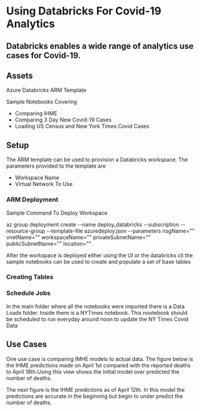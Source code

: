 # Using Databricks For Covid-19 Analytics

## Databricks enables a wide range of analytics use cases for Covid-19.


## Assets

Azure Databricks ARM Template

Sample Notebooks Covering

*   Comparing IHME
*   Comparing 3 Day New Covid-19 Cases
*   Loading US Census and New York Times Covid Cases


## Setup
The ARM template can be used to provision a Databricks workspace. The parameters provided to the template are
*   Workspace Name
*   Virtual Network To Use

### ARM Deployment
Sample Command To Deploy Workspace

az group deployment create --name deploy_databricks --subscription <SUBSCRIPTION ID> --resource-group <EXISTING RG> --template-file azuredeploy.json --parameters nsgName="<nsg to create>" vnetName="<VNET to create>" workspaceName="<workspace name>" privateSubnetName="<subnet to create>" publicSubnetName="<subnet to create>" location="<Azure Region To Deploy In>"

After the workspace is deployed either using the UI or the databricks cli the sample notebooks can be used to create and populate a set of base tables

### Creating Tables

### Schedule Jobs
In the main folder where all the notebooks were imported there is a Data Loads folder. Inside there is a NYTimes notebook. This nootebook should be scheduled to run everyday around noon to update the NY Times Covid Data
## Use Cases

One use case is comparing IMHE models to actual data. The figure below is the IHME predictions made on April 1st compared with the reported deaths to April 18th.Using this view shows the initial model over predicted the number of deaths.

The next figure is the IHME predictions as of April 12th. In this model the predictions are accurate in the beginning but begin to under predict the number of deaths.
